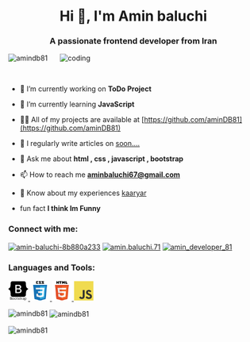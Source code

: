 <h1 align="center">Hi 👋, I'm Amin baluchi</h1>
<h3 align="center">A passionate frontend developer from Iran</h3>
<img src="https://cdn.dribbble.com/users/1708816/screenshots/15637256/media/f9826f0af8a49462f048262a8502035b.gif" align="right" width="400" alt="coding">

<p align="left"> <img src="https://komarev.com/ghpvc/?username=amindb81&label=Profile%20views&color=0e75b6&style=flat" alt="amindb81" /> </p>

<p align="left"> <a href="https://twitter.com/" target="blank"><img src="https://img.shields.io/twitter/follow/?logo=twitter&style=for-the-badge" alt="" /></a> </p>

- 🔭 I’m currently working on **ToDo Project**

- 🌱 I’m currently learning **JavaScript**

- 👨‍💻 All of my projects are available at [https://github.com/aminDB81](https://github.com/aminDB81)

- 📝 I regularly write articles on [soon....](soon....)

- 💬 Ask me about **html , css , javascript , bootstrap**

- 📫 How to reach me **aminbaluchi67@gmail.com**

- 📄 Know about my experiences [kaaryar](kaaryar)

- fun fact **I think Im Funny**

<h3 align="left">Connect with me:</h3>
<p align="left">
<a href="https://linkedin.com/in/amin-baluchi-8b880a233" target="blank"><img align="center" src="https://raw.githubusercontent.com/rahuldkjain/github-profile-readme-generator/master/src/images/icons/Social/linked-in-alt.svg" alt="amin-baluchi-8b880a233" height="30" width="40" /></a>
<a href="https://fb.com/amin.baluchi.71" target="blank"><img align="center" src="https://raw.githubusercontent.com/rahuldkjain/github-profile-readme-generator/master/src/images/icons/Social/facebook.svg" alt="amin.baluchi.71" height="30" width="40" /></a>
<a href="https://instagram.com/amin_developer_81" target="blank"><img align="center" src="https://raw.githubusercontent.com/rahuldkjain/github-profile-readme-generator/master/src/images/icons/Social/instagram.svg" alt="amin_developer_81" height="30" width="40" /></a>
</p>

<h3 align="left">Languages and Tools:</h3>
<p align="left"> <a href="https://getbootstrap.com" target="_blank" rel="noreferrer"> <img src="https://raw.githubusercontent.com/devicons/devicon/master/icons/bootstrap/bootstrap-plain-wordmark.svg" alt="bootstrap" width="40" height="40"/> </a> <a href="https://www.w3schools.com/css/" target="_blank" rel="noreferrer"> <img src="https://raw.githubusercontent.com/devicons/devicon/master/icons/css3/css3-original-wordmark.svg" alt="css3" width="40" height="40"/> </a> <a href="https://www.w3.org/html/" target="_blank" rel="noreferrer"> <img src="https://raw.githubusercontent.com/devicons/devicon/master/icons/html5/html5-original-wordmark.svg" alt="html5" width="40" height="40"/> </a> <a href="https://developer.mozilla.org/en-US/docs/Web/JavaScript" target="_blank" rel="noreferrer"> <img src="https://raw.githubusercontent.com/devicons/devicon/master/icons/javascript/javascript-original.svg" alt="javascript" width="40" height="40"/> </a> </p>

<p><img align="left" src="https://github-readme-stats.vercel.app/api/top-langs?username=amindb81&show_icons=true&locale=en&layout=compact" alt="amindb81" /></p>

<p>&nbsp;<img align="center" src="https://github-readme-stats.vercel.app/api?username=amindb81&show_icons=true&locale=en" alt="amindb81" /></p>

<p><img align="center" src="https://github-readme-streak-stats.herokuapp.com/?user=amindb81&" alt="amindb81" /></p>
